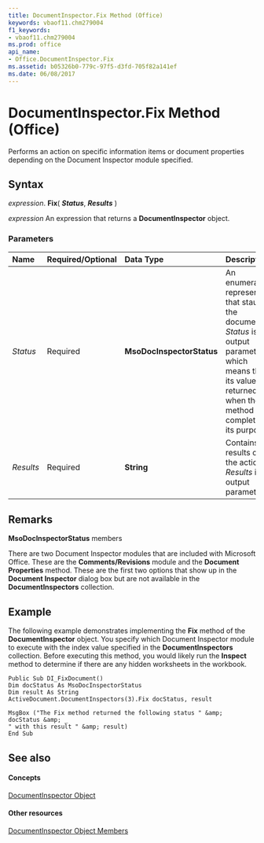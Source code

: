```yaml
---
title: DocumentInspector.Fix Method (Office)
keywords: vbaof11.chm279004
f1_keywords:
- vbaof11.chm279004
ms.prod: office
api_name:
- Office.DocumentInspector.Fix
ms.assetid: b05326b0-779c-97f5-d3fd-705f82a141ef
ms.date: 06/08/2017
---
```



# DocumentInspector.Fix Method (Office)

Performs an action on specific information items or document properties depending on the Document Inspector module specified.


## Syntax

 _expression_. **Fix**( **_Status_**, **_Results_** )

 _expression_ An expression that returns a **DocumentInspector** object.


### Parameters



|**Name**|**Required/Optional**|**Data Type**|**Description**|
|:-----|:-----|:-----|:-----|
| _Status_|Required|**MsoDocInspectorStatus**|An enumeration representing that staus of the document.  _Status_ is an output parameter, which means that its value is returned when the method has completed its purpose.|
| _Results_|Required|**String**|Contains the results of the action.  _Results_ is an output parameter.|

## Remarks

 **MsoDocInspectorStatus** members

There are two Document Inspector modules that are included with Microsoft Office. These are the  **Comments/Revisions** module and the **Document Properties** method. These are the first two options that show up in the **Document Inspector** dialog box but are not available in the **DocumentInspectors** collection.


## Example

The following example demonstrates implementing the  **Fix** method of the **DocumentInspector** object. You specify which Document Inspector module to execute with the index value specified in the **DocumentInspectors** collection. Before executing this method, you would likely run the **Inspect** method to determine if there are any hidden worksheets in the workbook.


```
Public Sub DI_FixDocument() 
Dim docStatus As MsoDocInspectorStatus 
Dim result As String 
ActiveDocument.DocumentInspectors(3).Fix docStatus, result 
 
MsgBox ("The Fix method returned the following status " &amp; docStatus &amp; _ 
" with this result " &amp; result) 
End Sub
```


## See also


#### Concepts


[DocumentInspector Object](documentinspector-object-office.md)
#### Other resources


[DocumentInspector Object Members](documentinspector-members-office.md)

